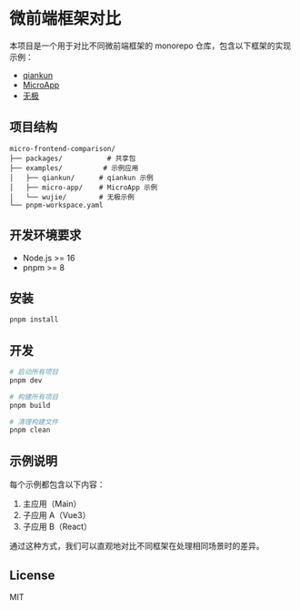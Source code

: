 # 微前端框架对比

本项目是一个用于对比不同微前端框架的 monorepo 仓库，包含以下框架的实现示例：

- [qiankun](https://qiankun.umijs.org/)
- [MicroApp](https://micro-zoe.github.io/micro-app/)
- [无极](https://wujie-micro.github.io/doc/)

## 项目结构

```
micro-frontend-comparison/
├── packages/           # 共享包
├── examples/          # 示例应用
│   ├── qiankun/      # qiankun 示例
│   ├── micro-app/    # MicroApp 示例
│   └── wujie/        # 无极示例
└── pnpm-workspace.yaml
```

## 开发环境要求

- Node.js >= 16
- pnpm >= 8

## 安装

```bash
pnpm install
```

## 开发

```bash
# 启动所有项目
pnpm dev

# 构建所有项目
pnpm build

# 清理构建文件
pnpm clean
```

## 示例说明

每个示例都包含以下内容：

1. 主应用（Main）
2. 子应用 A（Vue3）
3. 子应用 B（React）

通过这种方式，我们可以直观地对比不同框架在处理相同场景时的差异。

## License

MIT

